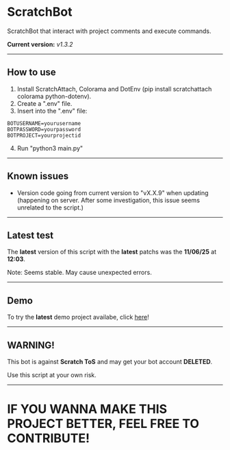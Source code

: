 # ScratchBot
ScratchBot that interact with project comments and execute commands.

**Current version:** *v1.3.2*

---
## How to use
1. Install ScratchAttach, Colorama and DotEnv (pip install scratchattach colorama python-dotenv).
2. Create a ".env" file.
3. Insert into the ".env" file:
  ```
  BOTUSERNAME=yourusername
  BOTPASSWORD=yourpassword
  BOTPROJECT=yourprojectid
  ```
4. Run "python3 main.py"

---
## Known issues
- Version code going from current version to "vX.X.9" when updating (happening on server. After some investigation, this issue seems unrelated to the script.)

---
## Latest test
The **latest** version of this script with the **latest** patchs was the **11/06/25** at **12:03**.

Note: Seems stable. May cause unexpected errors.

---
## Demo
To try the **latest** demo project availabe, click [here](https://scratch.mit.edu/projects/1184173320/)!

---
## WARNING!
This bot is against **Scratch ToS** and may get your bot account **DELETED**.

Use this script at your own risk.

---
# IF YOU WANNA MAKE THIS PROJECT BETTER, FEEL FREE TO CONTRIBUTE!
